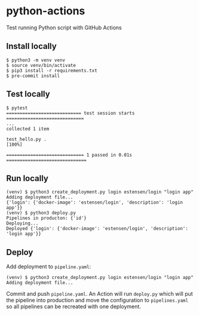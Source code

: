 # python-actions
Test running Python script with GitHub Actions

## Install locally
```
$ python3 -m venv venv
$ source venv/bin/activate
$ pip3 install -r requirements.txt
$ pre-commit install
```

## Test locally
```
$ pytest
============================ test session starts =============================
...
collected 1 item

test_hello.py .                                                        [100%]

============================= 1 passed in 0.01s ==============================
```

## Run locally
```
(venv) $ python3 create_deployment.py login estensen/login "login app"
Adding deployment file...
{'login': {'docker-image': 'estensen/login', 'description': 'login app'}}
(venv) $ python3 deploy.py
Pipelines in producton: {'id'}
Deploying...
Deployed {'login': {'docker-image': 'estensen/login', 'description': 'login app'}}
```

## Deploy
Add deployment to `pipeline.yaml`:
```
(venv) $ python3 create_deployment.py login estensen/login "login app"
Adding deployment file...
```

Commit and push `pipeline.yaml`. An Action will run `deploy.py` which will put the pipeline into production and move the configuration to `pipelines.yaml` so all pipelines can be recreated with one deployment.
